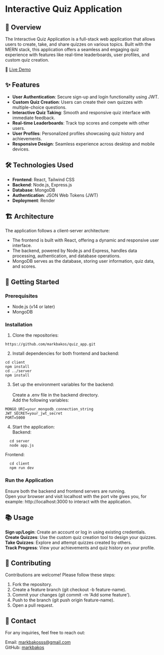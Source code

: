 # Interactive Quiz Application

## 🚀 Overview

The Interactive Quiz Application is a full-stack web application that allows users to create, take, and share quizzes on various topics. Built with the MERN stack, this application offers a seamless and engaging quiz experience with features 
like real-time leaderboards, user profiles, and custom quiz creation.

🔗 [Live Demo](https://quizapp-dhav.onrender.com/quiz)
## ✨ Features

- **User Authentication**: Secure sign-up and login functionality using JWT.
- **Custom Quiz Creation**: Users can create their own quizzes with multiple-choice questions.
- **Interactive Quiz Taking**: Smooth and responsive quiz interface with immediate feedback.
- **Real-time Leaderboards**: Track top scores and compete with other users.
- **User Profiles**: Personalized profiles showcasing quiz history and achievements.
- **Responsive Design**: Seamless experience across desktop and mobile devices.

## 🛠️ Technologies Used

- **Frontend**: React, Tailwind CSS
- **Backend**: Node.js, Express.js
- **Database**: MongoDB
- **Authentication**: JSON Web Tokens (JWT)
- **Deployment**: Render

## 🏗️ Architecture

The application follows a client-server architecture:

- The frontend is built with React, offering a dynamic and responsive user interface.
- The backend, powered by Node.js and Express, handles data processing, authentication, and database operations.
- MongoDB serves as the database, storing user information, quiz data, and scores.

## 🚀 Getting Started

### Prerequisites

- Node.js (v14 or later)
- MongoDB

### Installation

1. Clone the repositories:
```
https://github.com/markbakos/quiz_app.git
```

2. Install dependencies for both frontend and backend:
```
cd client  
npm install  
cd ../server  
npm install
```

3. Set up the environment variables for the backend:<br>
<br>Create a .env file in the backend directory.<br>
Add the following variables:
```
MONGO_URI=your_mongodb_connection_string
JWT_SECRET=your_jwt_secret
PORT=5000 
```

4. Start the application:<br> Backend:
```
  cd server
  node app.js
```
Frontend:
```
  cd client
  npm run dev
```

### Run the Application

Ensure both the backend and frontend servers are running. <br>
Open your browser and visit localhost with the port vite gives you, for example: http://localhost:3000 to interact with the application.

## 📚 Usage
**Sign up/Login**: Create an account or log in using existing credentials.<br>
**Create Quizzes**: Use the custom quiz creation tool to design your quizzes.<br>
**Take Quizzes**: Explore and attempt quizzes created by others.<br>
**Track Progress**: View your achievements and quiz history on your profile.<br>

## 🤝 Contributing
Contributions are welcome! Please follow these steps:

1. Fork the repository.
2. Create a feature branch (git checkout -b feature-name).
3. Commit your changes (git commit -m 'Add some feature').
4. Push to the branch (git push origin feature-name).
5. Open a pull request.

## 📧 Contact
For any inquiries, feel free to reach out:

Email: [markbakosss@gmail.com](mailto:markbakosss@gmail.com) <br>
GitHub: [markbakos](https://github.com/markbakos)
